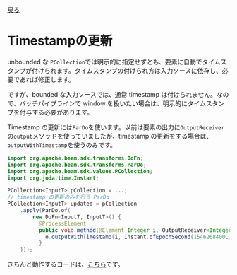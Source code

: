 [戻る](./overview.md)

# Timestampの更新
unbounded な `PCollection`では明示的に指定せずとも、要素に自動でタイムスタンプが付けられます。タイムスタンプの付けられ方は入力ソースに依存し、必要であれば修正します。

ですが、bounded な入力ソースでは、通常 timestamp は付けられません。なので、バッチパイプラインで window を扱いたい場合は、明示的にタイムスタンプを付与する必要があります。

Timestamp の更新には`ParDo`を使います。以前は要素の出力に`OutputReceiver`の`output`メソッドを使っていましたが、timestamp の更新をする場合は、`outputWithTimestamp`を使うのみです。

```java
import org.apache.beam.sdk.transforms.DoFn;
import org.apache.beam.sdk.transforms.ParDo;
import org.apache.beam.sdk.values.PCollection;
import org.joda.time.Instant;

PCollection<InputT> pCollection = ...;
// timestamp の更新のみを行う ParDo
PCollection<InputT> updated = pCollection
    .apply(ParDo.of(
        new DoFn<InputT, InputT>() {
          @ProcessElement
          public void method(@Element Integer i, OutputReceiver<Integer> o) {
            o.outputWithTimestamp(i, Instant.ofEpochSecond(1546268400L));
          }
    }));
```

きちんと動作するコードは、[こちら](./codes/timestamp.md)です。
